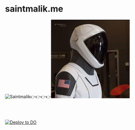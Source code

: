 # saintmalik.me

![Saintmalik](static/images/saintmalik.jpg)👉👉👉👉[<img src="static/images/saintmalik2.jpeg" width="260"/>](static/images/saintmalik2.jpeg)

<br/><br/>

[![Deploy to DO](https://mp-assets1.sfo2.digitaloceanspaces.com/deploy-to-do/do-btn-blue.svg)](https://cloud.digitalocean.com/apps/new?repo=https://github.com/saintmalik/saintmalik.me/tree/master&refcode=96387f0a5b7e)
